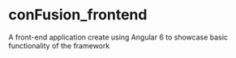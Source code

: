 # conFusion_frontend
A front-end application create using Angular 6 to showcase basic functionality of the framework
